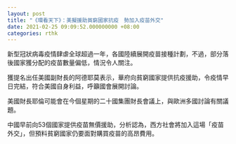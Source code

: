 ```yaml
---
layout: post
title: "《環看天下》：美擬援助貧窮國家抗疫　勢加入疫苗外交"
date: 2021-02-25 09:09:52.000000000 +08:00
categories: rthk
---
```


新型冠狀病毒疫情肆虐全球超過一年，各國陸續展開疫苗接種計劃，不過，部分落後國家獲分配的疫苗數量偏低，情況令人關注。

獲提名出任美國副財長的阿德耶莫表示，華府向貧窮國家提供抗疫援助，令疫情早日完結，符合美國自身利益，呼籲國會展開討論。

美國財長耶倫可能會在今個星期的二十國集團財長會議上，與歐洲多國討論有關議題。

中國早前向53個國家提供疫苗無價援助，分析認為，西方社會將加入這場「疫苗外交」，但預料貧窮國家仍要面對購買疫苗的高昂費用。
